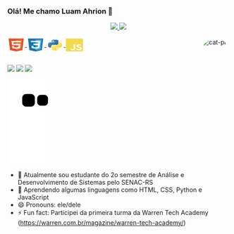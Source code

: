 ### Olá! Me chamo Luam Ahrion 👋

<div align="center">
  <a href="https://github.com/ahrionn">
  <img height="180em" src="https://github-readme-stats.vercel.app/api?username=ahrionn&show_icons=true&theme=radical&include_all_commits=true&count_private=true"/>
  <img height="180em" src="https://github-readme-stats.vercel.app/api/top-langs/?username=ahrionn&layout=compact&langs_count=7&theme=radical"/>
</div>

<div style="display: inline_block"><br>
  <img align="center" alt="HTML" height="30" width="40" src="https://raw.githubusercontent.com/devicons/devicon/master/icons/html5/html5-original.svg">
  <img align="center" alt="CSS" height="30" width="40" src="https://raw.githubusercontent.com/devicons/devicon/master/icons/css3/css3-original.svg">
  <img align="center" alt="Python" height="30" width="40" src="https://raw.githubusercontent.com/devicons/devicon/master/icons/python/python-original.svg">
  <img align="center" alt="Js" height="30" width="40" src="https://raw.githubusercontent.com/devicons/devicon/master/icons/javascript/javascript-plain.svg">
  
  <img align="right" alt="cat-pic" height="120" style="border-radius:50px;" src="https://media.discordapp.net/attachments/734853404651683983/1005214039951032420/cat-pic.jpg">
</div>
  
  ##
 
<div> 
  <a href="https://instagram.com/_ahrion" target="_blank"><img src="https://img.shields.io/badge/-Instagram-%23E4405F?style=for-the-badge&logo=instagram&logoColor=white" target="_blank"></a>
  <a href = "mailto:luam.fza@gmail.com"><img src="https://img.shields.io/badge/-Gmail-%23333?style=for-the-badge&logo=gmail&logoColor=white" target="_blank"></a>
  <a href="https://www.linkedin.com/in/luam-ahrion/" target="_blank"><img src="https://img.shields.io/badge/-LinkedIn-%230077B5?style=for-the-badge&logo=linkedin&logoColor=white" target="_blank"></a> 
 
  ![Snake animation](https://github.com/rafaballerini/rafaballerini/blob/output/github-contribution-grid-snake.svg)
 
</div>

- 🔭 Atualmente sou estudante do 2o semestre de Análise e Desenvolvimento de Sistemas pelo SENAC-RS
- 🌱 Aprendendo algumas linguagens como HTML, CSS, Python e JavaScript
- 😄 Pronouns: ele/dele
- ⚡ Fun fact: Participei da primeira turma da Warren Tech Academy (https://warren.com.br/magazine/warren-tech-academy/)
